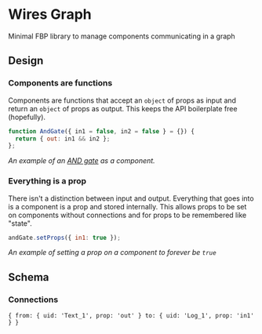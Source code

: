 # Wires Graph
Minimal FBP library to manage components communicating in a graph

## Design
### Components are functions
Components are functions that accept an `object` of props as input and return an `object` of props as output. This keeps the API boilerplate free (hopefully).

```js
function AndGate({ in1 = false, in2 = false } = {}) {
  return { out: in1 && in2 };
};
```
_An example of an [AND gate](https://en.wikipedia.org/wiki/AND_gate) as a component._

### Everything is a prop
There isn't a distinction between input and output. Everything that goes into is a component is a prop and stored internally. This allows props to be set on components without connections and for props to be remembered like "state".

```js
andGate.setProps({ in1: true });
```
_An example of setting a prop on a component to forever be `true`_

## Schema
### Connections
`
{
  from: { uid: 'Text_1', prop: 'out' }
  to: { uid: 'Log_1', prop: 'in1' }
}
`
